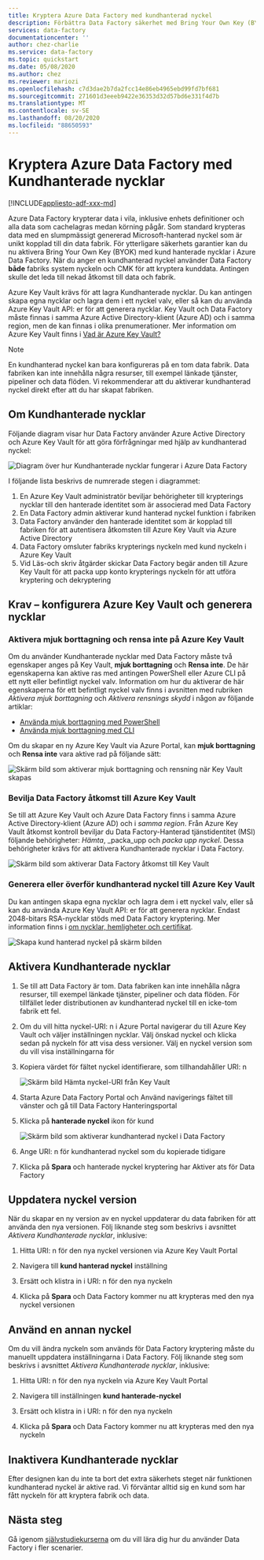 ```yaml
---
title: Kryptera Azure Data Factory med kundhanterad nyckel
description: Förbättra Data Factory säkerhet med Bring Your Own Key (BYOK)
services: data-factory
documentationcenter: ''
author: chez-charlie
ms.service: data-factory
ms.topic: quickstart
ms.date: 05/08/2020
ms.author: chez
ms.reviewer: mariozi
ms.openlocfilehash: c7d3dae2b7da2fcc14e86eb4965ebd99fd7bf681
ms.sourcegitcommit: 271601d3eeeb9422e36353d32d57bd6e331f4d7b
ms.translationtype: MT
ms.contentlocale: sv-SE
ms.lasthandoff: 08/20/2020
ms.locfileid: "88650593"
---
```

# <a name="encrypt-azure-data-factory-with-customer-managed-keys"></a>Kryptera Azure Data Factory med Kundhanterade nycklar

[!INCLUDE[appliesto-adf-xxx-md](includes/appliesto-adf-xxx-md.md)]

Azure Data Factory krypterar data i vila, inklusive enhets definitioner och alla data som cachelagras medan körning pågår. Som standard krypteras data med en slumpmässigt genererad Microsoft-hanterad nyckel som är unikt kopplad till din data fabrik. För ytterligare säkerhets garantier kan du nu aktivera Bring Your Own Key (BYOK) med kund hanterade nycklar i Azure Data Factory. När du anger en kundhanterad nyckel använder Data Factory __både__ fabriks system nyckeln och CMK för att kryptera kunddata. Antingen skulle det leda till nekad åtkomst till data och fabrik.

Azure Key Vault krävs för att lagra Kundhanterade nycklar. Du kan antingen skapa egna nycklar och lagra dem i ett nyckel valv, eller så kan du använda Azure Key Vault API: er för att generera nycklar. Key Vault och Data Factory måste finnas i samma Azure Active Directory-klient (Azure AD) och i samma region, men de kan finnas i olika prenumerationer. Mer information om Azure Key Vault finns i [Vad är Azure Key Vault?](../key-vault/general/overview.md)

> [!NOTE]
> En kundhanterad nyckel kan bara konfigureras på en tom data fabrik. Data fabriken kan inte innehålla några resurser, till exempel länkade tjänster, pipeliner och data flöden. Vi rekommenderar att du aktiverar kundhanterad nyckel direkt efter att du har skapat fabriken.

## <a name="about-customer-managed-keys"></a>Om Kundhanterade nycklar

Följande diagram visar hur Data Factory använder Azure Active Directory och Azure Key Vault för att göra förfrågningar med hjälp av kundhanterad nyckel:

  ![Diagram över hur Kundhanterade nycklar fungerar i Azure Data Factory](media/enable-customer-managed-key/encryption-customer-managed-keys-diagram.png)

I följande lista beskrivs de numrerade stegen i diagrammet:

1. En Azure Key Vault administratör beviljar behörigheter till krypterings nycklar till den hanterade identitet som är associerad med Data Factory
1. En Data Factory admin aktiverar kund hanterad nyckel funktion i fabriken
1. Data Factory använder den hanterade identitet som är kopplad till fabriken för att autentisera åtkomsten till Azure Key Vault via Azure Active Directory
1. Data Factory omsluter fabriks krypterings nyckeln med kund nyckeln i Azure Key Vault
1. Vid Läs-och skriv åtgärder skickar Data Factory begär anden till Azure Key Vault för att packa upp konto krypterings nyckeln för att utföra kryptering och dekryptering

## <a name="prerequisites---configure-azure-key-vault-and-generate-keys"></a>Krav – konfigurera Azure Key Vault och generera nycklar

### <a name="enable-soft-delete-and-do-not-purge-on-azure-key-vault"></a>Aktivera mjuk borttagning och rensa inte på Azure Key Vault

Om du använder Kundhanterade nycklar med Data Factory måste två egenskaper anges på Key Vault, __mjuk borttagning__ och __Rensa inte__. De här egenskaperna kan aktive ras med antingen PowerShell eller Azure CLI på ett nytt eller befintligt nyckel valv. Information om hur du aktiverar de här egenskaperna för ett befintligt nyckel valv finns i avsnitten med rubriken _Aktivera mjuk borttagning_ och _Aktivera rensnings skydd_ i någon av följande artiklar:

- [Använda mjuk borttagning med PowerShell](../key-vault/general/soft-delete-powershell.md)
- [Använda mjuk borttagning med CLI](../key-vault/general/soft-delete-cli.md)

Om du skapar en ny Azure Key Vault via Azure Portal, kan __mjuk borttagning__ och __Rensa inte__ vara aktive rad på följande sätt:

  ![Skärm bild som aktiverar mjuk borttagning och rensning när Key Vault skapas](media/enable-customer-managed-key/01-enable-purge-protection.png)

### <a name="grant-data-factory-access-to-azure-key-vault"></a>Bevilja Data Factory åtkomst till Azure Key Vault

Se till att Azure Key Vault och Azure Data Factory finns i samma Azure Active Directory-klient (Azure AD) och i _samma region_. Från Azure Key Vault åtkomst kontroll beviljar du Data Factory-Hanterad tjänstidentitet (MSI) följande behörigheter: _Hämta_, _packa_upp och _packa upp nyckel_. Dessa behörigheter krävs för att aktivera Kundhanterade nycklar i Data Factory.

  ![Skärm bild som aktiverar Data Factory åtkomst till Key Vault](media/enable-customer-managed-key/02-access-policy-factory-managed-identities.png)

### <a name="generate-or-upload-customer-managed-key-to-azure-key-vault"></a>Generera eller överför kundhanterad nyckel till Azure Key Vault

Du kan antingen skapa egna nycklar och lagra dem i ett nyckel valv, eller så kan du använda Azure Key Vault API: er för att generera nycklar. Endast 2048-bitars RSA-nycklar stöds med Data Factory kryptering. Mer information finns i [om nycklar, hemligheter och certifikat](../key-vault/general/about-keys-secrets-certificates.md).

  ![Skapa kund hanterad nyckel på skärm bilden](media/enable-customer-managed-key/03-create-key.png)

## <a name="enable-customer-managed-keys"></a>Aktivera Kundhanterade nycklar

1. Se till att Data Factory är tom. Data fabriken kan inte innehålla några resurser, till exempel länkade tjänster, pipeliner och data flöden. För tillfället leder distributionen av kundhanterad nyckel till en icke-tom fabrik ett fel.

1. Om du vill hitta nyckel-URI: n i Azure Portal navigerar du till Azure Key Vault och väljer inställningen nycklar. Välj önskad nyckel och klicka sedan på nyckeln för att visa dess versioner. Välj en nyckel version som du vill visa inställningarna för

1. Kopiera värdet för fältet nyckel identifierare, som tillhandahåller URI: n

    ![Skärm bild Hämta nyckel-URI från Key Vault](media/enable-customer-managed-key/04-get-key-identifier.png)

1. Starta Azure Data Factory Portal och Använd navigerings fältet till vänster och gå till Data Factory Hanteringsportal

1. Klicka på __hanterade nyckel__ ikon för kund

    ![Skärm bild som aktiverar kundhanterad nyckel i Data Factory](media/enable-customer-managed-key/05-customer-managed-key-configuration.png)

1. Ange URI: n för kundhanterad nyckel som du kopierade tidigare

1. Klicka på __Spara__ och hanterade nyckel kryptering har Aktiver ats för Data Factory

## <a name="update-key-version"></a>Uppdatera nyckel version

När du skapar en ny version av en nyckel uppdaterar du data fabriken för att använda den nya versionen. Följ liknande steg som beskrivs i avsnittet _Aktivera Kundhanterade nycklar_, inklusive:

1. Hitta URI: n för den nya nyckel versionen via Azure Key Vault Portal

1. Navigera till __kund hanterad nyckel__ inställning

1. Ersätt och klistra in i URI: n för den nya nyckeln

1. Klicka på __Spara__ och Data Factory kommer nu att krypteras med den nya nyckel versionen

## <a name="use-a-different-key"></a>Använd en annan nyckel

Om du vill ändra nyckeln som används för Data Factory kryptering måste du manuellt uppdatera inställningarna i Data Factory. Följ liknande steg som beskrivs i avsnittet _Aktivera Kundhanterade nycklar_, inklusive:

1. Hitta URI: n för den nya nyckeln via Azure Key Vault Portal

1. Navigera till inställningen __kund hanterade-nyckel__

1. Ersätt och klistra in i URI: n för den nya nyckeln

1. Klicka på __Spara__ och Data Factory kommer nu att krypteras med den nya nyckeln

## <a name="disable-customer-managed-keys"></a>Inaktivera Kundhanterade nycklar

Efter designen kan du inte ta bort det extra säkerhets steget när funktionen kundhanterad nyckel är aktive rad. Vi förväntar alltid sig en kund som har fått nyckeln för att kryptera fabrik och data.

## <a name="next-steps"></a>Nästa steg

Gå igenom [självstudiekurserna](tutorial-copy-data-dot-net.md) om du vill lära dig hur du använder Data Factory i fler scenarier.
